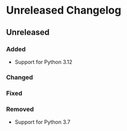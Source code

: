 # Unreleased Changelog

## Unreleased

### Added
- Support for Python 3.12

### Changed

### Fixed

### Removed
- Support for Python 3.7
